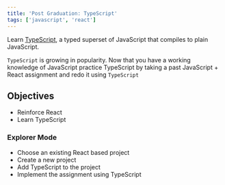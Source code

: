 ```yaml
---
title: 'Post Graduation: TypeScript'
tags: ['javascript', 'react']
---
```


Learn [TypeScript](https://www.typescriptlang.org/), a typed superset of JavaScript that compiles to plain JavaScript.

`TypeScript` is growing in popularity. Now that you have a working knowledge of JavaScript practice TypeScript by taking a past JavaScript + React assignment and redo it using `TypeScript`

## Objectives

- Reinforce React
- Learn TypeScript

### Explorer Mode

- Choose an existing React based project
- Create a new project
- Add TypeScript to the project
- Implement the assignment using TypeScript
